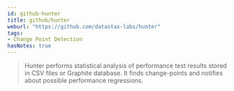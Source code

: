 ```yaml
---
id: github-hunter
title: github/hunter
weburl: "https://github.com/datastax-labs/hunter"
tags:
- Change Point Detection
hasNotes: true
---
```


> Hunter performs statistical analysis of performance test results stored in CSV files or Graphite database.
> It finds change-points and notifies about possible performance regressions.
